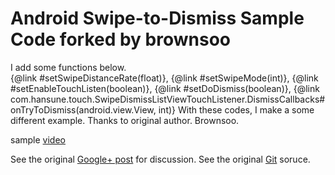 Android Swipe-to-Dismiss Sample Code forked by brownsoo
====================================
I add some functions below.<br>
{@link #setSwipeDistanceRate(float)}, {@link #setSwipeMode(int)},
{@link #setEnableTouchListen(boolean)}, {@link #setDoDismiss(boolean)},
{@link com.hansune.touch.SwipeDismissListViewTouchListener.DismissCallbacks#onTryToDismiss(android.view.View, int)}
With these codes, I make a some different example.
Thanks to original author.
Brownsoo.

sample [video](http://youtu.be/ONRMNjrDR_U)


See the original [Google+ post](https://plus.google.com/+RomanNurik/posts/Fgo1p5uWZLu) for discussion.
See the original [Git](https://github.com/romannurik/android-swipetodismiss) soruce.
